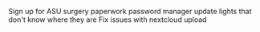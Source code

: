 Sign up for ASU
surgery paperwork
password manager
update lights that don't know where they are
Fix issues with nextcloud upload